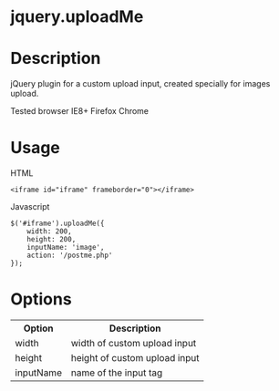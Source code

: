 jquery.uploadMe
===============


Description
===============

jQuery plugin for a custom upload input, created specially for images upload.

Tested browser IE8+ Firefox Chrome

Usage
===============

HTML

	<iframe id="iframe" frameborder="0"></iframe>

Javascript

	$('#iframe').uploadMe({
		width: 200,
		height: 200,
		inputName: 'image',
		action: '/postme.php'
	});

Options
===============
<table>
  <tr>
    <th>Option</th><th>Description</th>
  </tr>
  <tr>
    <td>width</td><td>width of custom upload input</td>
  </tr>
  <tr>
    <td>height</td><td>height of custom upload input</td>
  </tr>
  <tr>
    <td>inputName</td><td>name of the input tag</td>
  </tr>
</table>
